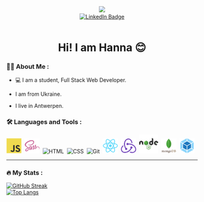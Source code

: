 <div id="header" align="center">

  <img src="https://media.giphy.com/media/vzO0Vc8b2VBLi/giphy.gif" width="400"/>
<div id="badges">
  <a href="https://www.linkedin.com/in/hanna-nikolaienko/">
    <img src="https://img.shields.io/badge/LinkedIn-blue?style=for-the-badge&logo=linkedin&logoColor=white" alt="LinkedIn Badge"/>
  </a>
</div>
<img src="https://komarev.com/ghpvc/?username=HannaNikola&style=flat-square&color=yellow" alt=""/>
  
<h1>Hi! I am Hanna 😊</h1>
</div>

### :woman_technologist: About Me :

- :computer: I am a student, Full Stack Web Developer.

-  I am from Ukraine.

- I live in Antwerpen.



### :hammer_and_wrench: Languages and Tools :
<div>
  <img src="https://github.com/devicons/devicon/blob/master/icons/javascript/javascript-original.svg" title="JavaScript" alt="JavaScript" width="40" height="40"/>&nbsp;
<!--   <img src="https://github.com/devicons/devicon/blob/master/icons/nodejs/nodejs-original.svg" title="NodeJS" alt="NodeJS" width="40" height="40"/>&nbsp; -->
  <img src="https://github.com/devicons/devicon/blob/master/icons/sass/sass-original.svg" title="Sass" alt="Sass" width="40" height="40"/>&nbsp;
<img src="https://cdn.pixabay.com/photo/2017/08/05/11/16/logo-2582748_1280.png" title="HTML" alt="HTML" width="40" height="40"/>&nbsp;
<img src="https://cdn.pixabay.com/photo/2017/08/05/11/16/logo-2582747_960_720.png"  title="CSS" alt="CSS" width="40" height="40"/>&nbsp;
<img src="https://i.pinimg.com/originals/01/e5/00/01e500fca29c045d432b64f285f9c229.png" title="Git" alt="Git" width="35" height="35"/>&nbsp;
 <img src="https://github.com/devicons/devicon/blob/master/icons/react/react-original.svg" title="React" alt="React" width="40" height="40"/>&nbsp;
  <img src="https://github.com/devicons/devicon/blob/master/icons/redux/redux-original.svg" title="Redux" alt="Redux " width="40" height="40"/>&nbsp;
 <img src="https://github.com/devicons/devicon/blob/master/icons/nodejs/nodejs-original-wordmark.svg"title="NodeJS" alt="NodeJS" width="50" height="50"/>&nbsp;
<img src="https://github.com/devicons/devicon/blob/master/icons/mongodb/mongodb-original-wordmark.svg"title="Mongodb" alt="Mongodb" width="40" height="40"/>&nbsp;
  <img src="https://github.com/devicons/devicon/blob/master/icons/webpack/webpack-original.svg"title="Webpack" alt="Webpack" width="40" height="40"/>&nbsp;
</div>

---

### :fire: My Stats :

[![GitHub Streak](http://github-readme-streak-stats.herokuapp.com?user=HannaNikola&theme=dark&background=000000)](https://git.io/streak-stats)
<br>
[![Top Langs](https://github-readme-stats.vercel.app/api/top-langs/?username=HannaNikola&layout=compact&theme=vision-friendly-dark)](https://github.com/anuraghazra/github-readme-stats)

